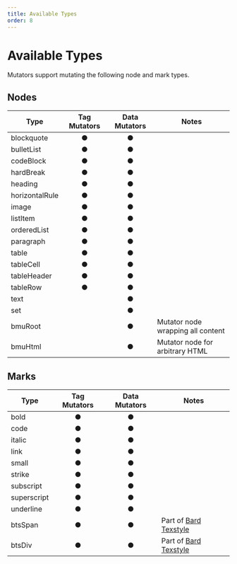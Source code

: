 ```yaml
---
title: Available Types
order: 8
---
```


# Available Types

Mutators support mutating the following node and mark types.

## Nodes

| Type                  | Tag Mutators | Data Mutators | Notes |
| --------------------- | :----------: | :-----------: | ----- |
| blockquote            | ●            | ●             |       |
| bulletList            | ●            | ●             |       |
| codeBlock             | ●            | ●             |       |
| hardBreak             | ●            | ●             |       |
| heading               | ●            | ●             |       |
| horizontalRule        | ●            | ●             |       |
| image                 | ●            | ●             |       |
| listItem              | ●            | ●             |       |
| orderedList           | ●            | ●             |       |
| paragraph             | ●            | ●             |       |
| table                 | ●            | ●             |       |
| tableCell             | ●            | ●             |       |
| tableHeader           | ●            | ●             |       |
| tableRow              | ●            | ●             |       |
| text                  |              | ●             |       |
| set                   |              | ●             |       |
| bmuRoot               |              | ●             | Mutator node wrapping all content |
| bmuHtml               |              | ●             | Mutator node for arbitrary HTML |

## Marks

| Type                  | Tag Mutators | Data Mutators | Notes |
| --------------------- | :----------: | :-----------: | ----- |
| bold                  | ●            | ●             |       |
| code                  | ●            | ●             |       |
| italic                | ●            | ●             |       |
| link                  | ●            | ●             |       |
| small                 | ●            | ●             |       |
| strike                | ●            | ●             |       |
| subscript             | ●            | ●             |       |
| superscript           | ●            | ●             |       |
| underline             | ●            | ●             |       |
| btsSpan               | ●            | ●             | Part of [Bard Texstyle](https://github.com/jacksleight/statamic-bard-texstyle) |
| btsDiv                | ●            | ●             | Part of [Bard Texstyle](https://github.com/jacksleight/statamic-bard-texstyle) |